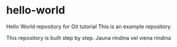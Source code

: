 # hello-world
Hello World repository for Git tutorial
This is an example repository

This repository is built step by step.
Jauna rindina
vel viena rindina
